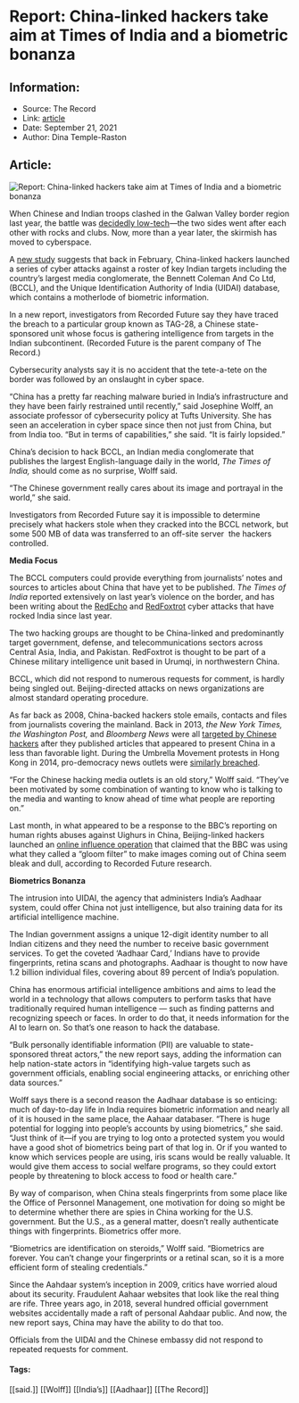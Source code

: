 # Report: China-linked hackers take aim at Times of India and a biometric bonanza
### 

## Information:
+ Source: The Record
+ Link: [article](https://therecord.media/report-china-linked-hackers-take-aim-at-times-of-india-and-a-biometric-bonanza/)
+ Date: September 21, 2021
+ Author: Dina Temple-Raston


## Article:
![Report: China-linked hackers take aim at Times of India and a biometric bonanza](https://therecord.media/wp-content/uploads/2021/09/moshed-09-21-9-37-19.png)

When Chinese and Indian troops clashed in the Galwan Valley border region last year, the battle was [decidedly low-tech](https://www.wsj.com/articles/spiked-clubs-and-fists-at-14-000-feet-the-deadly-india-china-clash-11592418242)—the two sides went after each other with rocks and clubs. Now, more than a year later, the skirmish has moved to cyberspace.


A [new study](https://www.recordedfuture.com/china-linked-tag-28-targets-indias-the-times-group?__hstc=156209188.34c5b0475f14cec06d23ac4fbbb7f98f.1632236426079.1632236426079.1632236426079.1&__hssc=156209188.1.1632236426079&__hsfp=2967514955) suggests that back in February, China-linked hackers launched a series of cyber attacks against a roster of key Indian targets including the country’s largest media conglomerate, the Bennett Coleman And Co Ltd, (BCCL), and the Unique Identification Authority of India (UIDAI) database, which contains a motherlode of biometric information.


In a new report, investigators from Recorded Future say they have traced the breach to a particular group known as TAG-28, a Chinese state-sponsored unit whose focus is gathering intelligence from targets in the Indian subcontinent. (Recorded Future is the parent company of The Record.)


Cybersecurity analysts say it is no accident that the tete-a-tete on the border was followed by an onslaught in cyber space. 


“China has a pretty far reaching malware buried in India’s infrastructure and they have been fairly restrained until recently,” said Josephine Wolff, an associate professor of cybersecurity policy at Tufts University. She has seen an acceleration in cyber space since then not just from China, but from India too. “But in terms of capabilities,” she said. “It is fairly lopsided.” 


China’s decision to hack BCCL, an Indian media conglomerate that publishes the largest English-language daily in the world, *The Times of India,* should come as no surprise, Wolff said. 


“The Chinese government really cares about its image and portrayal in the world,” she said. 


Investigators from Recorded Future say it is impossible to determine precisely what hackers stole when they cracked into the BCCL network, but some 500 MB of data was transferred to an off-site server  the hackers controlled.


**Media Focus**


The BCCL computers could provide everything from journalists’ notes and sources to articles about China that have yet to be published. *The Times of India* reported extensively on last year’s violence on the border, and has been writing about the [RedEcho](https://timesofindia.indiatimes.com/business/india-business/10-power-assets-mumbai-tamil-nadu-ports-came-under-redecho-cyberattack/articleshow/81337328.cms) and [RedFoxtrot](https://economictimes.indiatimes.com/news/defence/india-targeted-through-cyber-intrusions-by-redfoxtrot-linked-to-chinese-military/articleshow/83602134.cms) cyber attacks that have rocked India since last year. 


The two hacking groups are thought to be China-linked and predominantly target government, defense, and telecommunications sectors across Central Asia, India, and Pakistan. RedFoxtrot is thought to be part of a Chinese military intelligence unit based in Urumqi, in northwestern China.


BCCL, which did not respond to numerous requests for comment, is hardly being singled out. Beijing-directed attacks on news organizations are almost standard operating procedure. 


As far back as 2008, China-backed hackers stole emails, contacts and files from journalists covering the mainland. Back in 2013, *the New York Times, the Washington Post,* and *Bloomberg News* were all [targeted by Chinese hackers](https://www.nytimes.com/2013/02/02/technology/washington-posts-joins-list-of-media-hacked-by-the-chinese.html) after they published articles that appeared to present China in a less than favorable light. During the Umbrella Movement protests in Hong Kong in 2014, pro-democracy news outlets were [similarly breached](https://www.forbes.com/sites/parmyolson/2014/11/20/the-largest-cyber-attack-in-history-has-been-hitting-hong-kong-sites/?sh=11055fc438f6). 


“For the Chinese hacking media outlets is an old story,” Wolff said. “They’ve been motivated by some combination of wanting to know who is talking to the media and wanting to know ahead of time what people are reporting on.” 


Last month, in what appeared to be a response to the BBC’s reporting on human rights abuses against Uighurs in China, Beijing-linked hackers launched an [online influence operation](https://www.recordedfuture.com/china-propaganda-targets-BBC-UK/?__hstc=156209188.34c5b0475f14cec06d23ac4fbbb7f98f.1632236426079.1632236426079.1632236426079.1&__hssc=156209188.1.1632236426079&__hsfp=2967514955) that claimed that the BBC was using what they called a “gloom filter” to make images coming out of China seem bleak and dull, according to Recorded Future research.


**Biometrics Bonanza**


The intrusion into UIDAI, the agency that administers India’s Aadhaar system, could offer China not just intelligence, but also training data for its artificial intelligence machine. 


The Indian government assigns a unique 12-digit identity number to all Indian citizens and they need the number to receive basic government services. To get the coveted ‘Aadhaar Card,’ Indians have to provide fingerprints, retina scans and photographs. Aadhaar is thought to now have 1.2 billion individual files, covering about 89 percent of India’s population.


China has enormous artificial intelligence ambitions and aims to lead the world in a technology that allows computers to perform tasks that have traditionally required human intelligence — such as finding patterns and recognizing speech or faces. In order to do that, it needs information for the AI to learn on. So that’s one reason to hack the database.


“Bulk personally identifiable information (PII) are valuable to state-sponsored threat actors,” the new report says, adding the information can help nation-state actors in “identifying high-value targets such as government officials, enabling social engineering attacks, or enriching other data sources.”


Wolff says there is a second reason the Aadhaar database is so enticing: much of day-to-day life in India requires biometric information and nearly all of it is housed in the same place, the Aahaar databaser. “There is huge potential for logging into people’s accounts by using biometrics,” she said. “Just think of it—if you are trying to log onto a protected system you would have a good shot of biometrics being part of that log in. Or if you wanted to know which services people are using, iris scans would be really valuable. It would give them access to social welfare programs, so they could extort people by threatening to block access to food or health care.”


By way of comparison, when China steals fingerprints from some place like the Office of Personnel Management, one motivation for doing so might be to determine whether there are spies in China working for the U.S. government. But the U.S., as a general matter, doesn’t really authenticate things with fingerprints. Biometrics offer more.


“Biometrics are identification on steroids,” Wolff said. “Biometrics are forever. You can’t change your fingerprints or a retinal scan, so it is a more efficient form of stealing credentials.”


Since the Aahdaar system’s inception in 2009, critics have worried aloud about its security. Fraudulent Aahaar websites that look like the real thing are rife. Three years ago, in 2018, several hundred official government websites accidentally made a raft of personal Aahdaar public. And now, the new report says, China may have the ability to do that too. 


Officials from the UIDAI and the Chinese embassy did not respond to repeated requests for comment.





#### Tags:
[[said.]] [[Wolff]] [[India’s]] [[Aadhaar]] [[The Record]]

